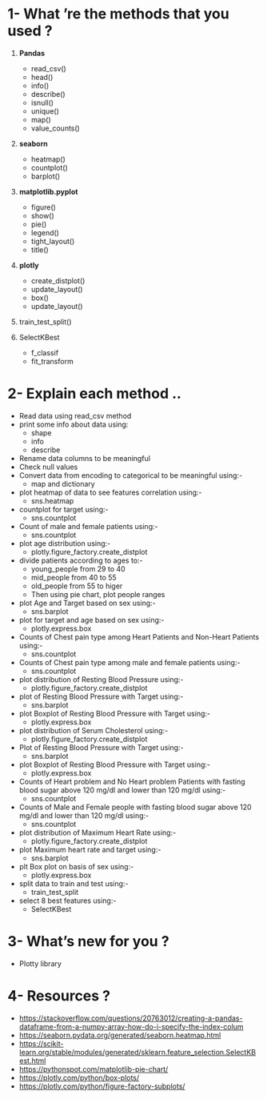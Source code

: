# 1- What ’re the methods that you used ?
      
   1. **Pandas**
        - read_csv()
        - head()
        - info()
        - describe()
        - isnull()
        - unique()
        - map()
        - value_counts()
        
   2. **seaborn**
        - heatmap()
        - countplot()
        - barplot()  

   3. **matplotlib.pyplot**
        - figure()
        - show()
        - pie()
        - legend() 
        - tight_layout()
        - title()
     
   4. **plotly**
        - create_distplot()
        - update_layout()
        - box()
        - update_layout() 
   
   5. train_test_split()

   6. SelectKBest
        - f_classif 
        - fit_transform

# 2- Explain each method ..

   - Read data using read_csv method
   - print some info about data using:
        - shape
        - info
        - describe
   - Rename data columns to be meaningful
   - Check null values
   - Convert data from encoding to categorical to be meaningful using:-
        - map and dictionary
   - plot heatmap of data to see features correlation using:-
        - sns.heatmap
   - countplot for target using:-
        - sns.countplot 
   - Count of male and female patients using:-
        - sns.countplot
   - plot age distribution using:-
        - plotly.figure_factory.create_distplot 
   - divide patients according to ages to:-
        - young_people from 29 to 40
        - mid_people from 40 to 55
        - old_people from 55 to higer
        - Then using pie chart, plot people ranges
   - plot Age and Target based on sex using:-
        - sns.barplot
   - plot for target and age based on sex using:-
        - plotly.express.box
   - Counts of Chest pain type among Heart Patients and Non-Heart Patients using:-
        - sns.countplot
   - Counts of Chest pain type among male and female patients using:-
        - sns.countplot
   - plot distribution of Resting Blood Pressure using:-
        - plotly.figure_factory.create_distplot
   - plot of Resting Blood Pressure with Target using:-
        - sns.barplot
   - plot Boxplot of Resting Blood Pressure with Target using:-
        - plotly.express.box
   - plot distribution of Serum Cholesterol using:-
        - plotly.figure_factory.create_distplot   
   - Plot of Resting Blood Pressure with Target using:-
        - sns.barplot
   - plot Boxplot of Resting Blood Pressure with Target using:-
        - plotly.express.box
   - Counts of Heart problem and No Heart problem Patients with fasting blood sugar above 120 mg/dl and lower than 120 mg/dl using:-
        - sns.countplot
   - Counts of Male and Female people with fasting blood sugar above 120 mg/dl and lower than 120 mg/dl using:-
        - sns.countplot
   - plot distribution of Maximum Heart Rate using:-
        - plotly.figure_factory.create_distplot
   - plot Maximum heart rate and target using:-
        - sns.barplot
   - plt Box plot on basis of sex using:-
        - plotly.express.box
   - split data to train and test using:-
        - train_test_split
   - select 8 best features using:-
        - SelectKBest 

# 3- What’s new for you ?

   - Plotty library

# 4- Resources ? 

   - https://stackoverflow.com/questions/20763012/creating-a-pandas-dataframe-from-a-numpy-array-how-do-i-specify-the-index-colum
   - https://seaborn.pydata.org/generated/seaborn.heatmap.html
   - https://scikit-learn.org/stable/modules/generated/sklearn.feature_selection.SelectKBest.html
   - https://pythonspot.com/matplotlib-pie-chart/
   - https://plotly.com/python/box-plots/
   - https://plotly.com/python/figure-factory-subplots/
